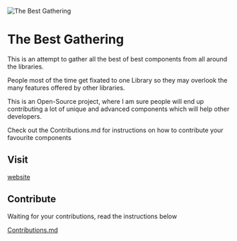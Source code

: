 

![The Best Gathering](https://firebasestorage.googleapis.com/v0/b/ui-components-65114.appspot.com/o/logo.png?alt=media&token=8557815a-b3e6-496d-ac3e-03ab640e633d)




# The Best Gathering

This is an attempt to gather all the best of best components from all around the libraries.

People most of the time get fixated to one Library so they may overlook the many features offered by other libraries.

This is an Open-Source project, where I am sure people will end up contributing a lot of unique and advanced components which will help other developers.

Check out the Contributions.md for instructions on how to contribute your favourite components
## Visit

[website](https://the-best-gathering.vercel.app/)


## Contribute

Waiting for your contributions, read the instructions below

[Contributions.md](https://github.com/iamsmruti/the-best-gathering/blob/main/Contribution.md)

